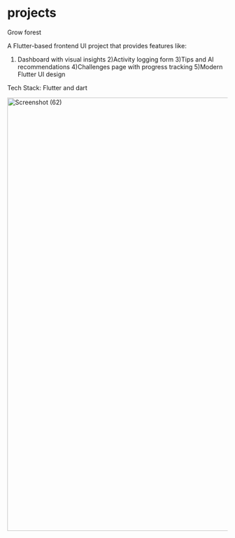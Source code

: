 # projects

Grow forest

A Flutter-based frontend UI project that provides features like:
1) Dashboard with visual insights
2)Activity logging form
3)Tips and AI recommendations
4)Challenges page with progress tracking
5)Modern Flutter UI design

Tech Stack: Flutter and dart

<img width="573" height="991" alt="Screenshot (62)" src="https://github.com/user-attachments/assets/e1e8b987-8a82-488f-a1a2-23c01f36cf44" />
